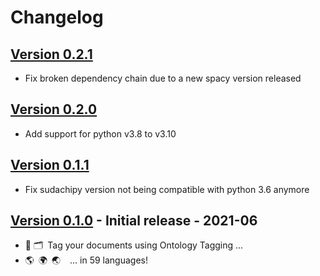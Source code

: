 # Changelog

## [Version 0.2.1](https://github.com/dataiku/dss-plugin-nlp-analysis/releases/tag/v0.2.1)
- Fix broken dependency chain due to a new spacy version released

## [Version 0.2.0](https://github.com/dataiku/dss-plugin-nlp-analysis/releases/tag/v0.2.0)
- Add support for python v3.8 to v3.10

## [Version 0.1.1](https://github.com/dataiku/dss-plugin-nlp-analysis/releases/tag/v0.1.1)
- Fix sudachipy version not being compatible with python 3.6 anymore

## [Version 0.1.0](https://github.com/dataiku/dss-plugin-nlp-analysis/releases/tag/v0.1.0) - Initial release - 2021-06
- 📌 🗂 Tag your documents using Ontology Tagging ...
- 🌎 🌍 🌏   ... in 59 languages!
